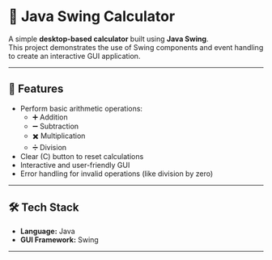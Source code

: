 # 🧮 Java Swing Calculator

A simple **desktop-based calculator** built using **Java Swing**.  
This project demonstrates the use of Swing components and event handling to create an interactive GUI application.

---

## 🚀 Features
- Perform basic arithmetic operations:
  - ➕ Addition  
  - ➖ Subtraction  
  - ✖️ Multiplication  
  - ➗ Division  
- Clear (C) button to reset calculations  
- Interactive and user-friendly GUI  
- Error handling for invalid operations (like division by zero)

---

## 🛠️ Tech Stack
- **Language:** Java  
- **GUI Framework:** Swing  

---

